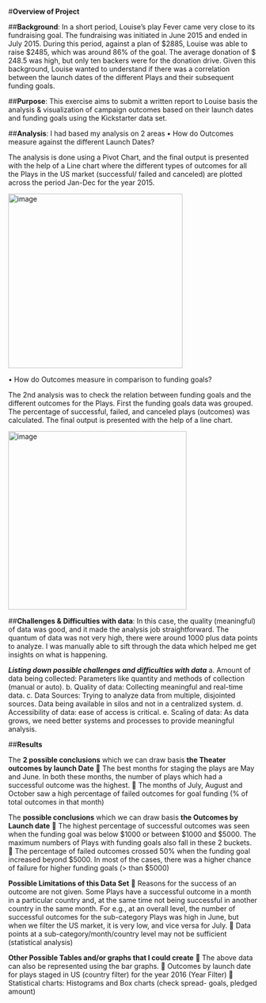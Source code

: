 #**Overview of Project**

##**Background**: In a short period, Louise’s play Fever came very close to its fundraising goal. The fundraising was initiated in June 2015 and ended in July 2015. During this period, against a plan of \$2885, Louise was able to raise \$2485, which was around 86\% of the goal. The average donation of \$ 248.5 was high, but only ten backers were for the donation drive. Given this background, Louise wanted to understand if there was a correlation between the launch dates of the different Plays and their subsequent funding goals.

##**Purpose**: This exercise aims to submit a written report to Louise basis the analysis & visualization of campaign outcomes based on their launch dates and funding goals using the Kickstarter data set.

##**Analysis**: I had based my analysis on 2 areas
•	How do Outcomes measure against the different Launch Dates?

The analysis is done using a Pivot Chart, and the final output is presented with the help of a Line chart where the different types of outcomes for all the Plays in the US market (successful/ failed and canceled) are plotted across the period Jan-Dec for the year 2015.

<img width="352" alt="image" src="https://user-images.githubusercontent.com/111800568/187573440-4e1359d2-73d8-428e-8443-d52c44044dc0.png">

•	How do Outcomes measure in comparison to funding goals?

The 2nd analysis was to check the relation between funding goals and the different outcomes for the Plays. First the funding goals data was grouped. The percentage of successful, failed, and canceled plays (outcomes) was calculated. The final output is presented with the help of a line chart.

<img width="360" alt="image" src="https://user-images.githubusercontent.com/111800568/187573546-329c2736-1133-47a6-b475-e82f0d23c83e.png">

##**Challenges & Difficulties with data**: In this case, the quality (meaningful) of data was good, and it made the analysis job straightforward. The quantum of data was not very high, there were around 1000 plus data points to analyze. I was manually able to sift through the data which helped me get insights on what is happening. 

***Listing down possible challenges and difficulties with data***
a.	Amount of data being collected: Parameters like quantity and methods of collection (manual or auto).
b.	Quality of data: Collecting meaningful and real-time data. 
c.	Data Sources: Trying to analyze data from multiple, disjointed sources. Data being available in silos and not in a centralized system.
d.	Accessibility of data: ease of access is critical.
e.	Scaling of data: As data grows, we need better systems and processes to provide meaningful analysis.


##**Results**

The **2 possible conclusions** which we can draw basis **the Theater outcomes by launch Date**
	The best months for staging the plays are May and June. In both these months, the number of plays which had a successful outcome was the highest. 
	The months of July, August and October saw a high percentage of failed outcomes for goal funding (% of total outcomes in that month)

The **possible conclusions** which we can draw basis **the Outcomes by Launch date**
	The highest percentage of successful outcomes was seen when the funding goal was below $1000 or between $1000 and $5000. The maximum numbers of Plays with funding goals also fall in these 2 buckets.
	The percentage of failed outcomes crossed 50% when the funding goal increased beyond $5000. In most of the cases, there was a higher chance of failure for higher funding goals (> than $5000)

**Possible Limitations of this Data Set**
	Reasons for the success of an outcome are not given. Some Plays have a successful outcome in a month in a particular country and, at the same time not being successful in another country in the same month. For e.g., at an overall level, the number of successful outcomes for the sub-category Plays was high in June, but when we filter the US market, it is very low, and vice versa for July.
	Data points at a sub-category/month/country level may not be sufficient (statistical analysis)

**Other Possible Tables and/or graphs that I could create**
	The above data can also be represented using the bar graphs.
	Outcomes by launch date for plays staged in US (country filter) for the year 2016 (Year Filter)
	Statistical charts: Histograms and Box charts (check spread- goals, pledged amount)



